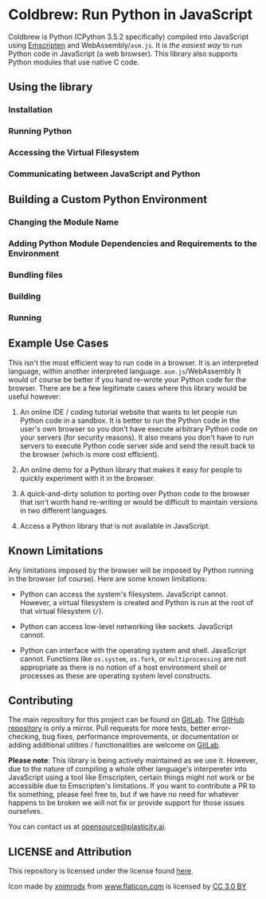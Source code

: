 # Coldbrew: Run Python in JavaScript

Coldbrew is Python (CPython 3.5.2 specifically) compiled into JavaScript using [Emscripten](https://github.com/kripken/emscripten) and WebAssembly/`asm.js`. It is *the easiest way* to run Python code in JavaScript (a web browser). This library also supports Python modules that use native C code.

## Using the library

### Installation
### Running Python
### Accessing the Virtual Filesystem
### Communicating between JavaScript and Python

## Building a Custom Python Environment

### Changing the Module Name
### Adding Python Module Dependencies and Requirements to the Environment
### Bundling files
### Building
### Running

## Example Use Cases

This isn't the most efficient way to run code in a browser. It is an interpreted language, within another interpreted language. `asm.js`/WebAssembly It would of course be better if you hand re-wrote your Python code for the browser. There are be a few legitimate cases where this library would be useful however:

1. An online IDE / coding tutorial website that wants to let people run Python code in a sandbox. It is better to run the Python code in the user's own browser so you don't have execute arbitrary Python code on your servers (for security reasons). It also means you don't have to run servers to execute Python code server side and send the result back to the browser (which is more cost efficient).

2. An online demo for a Python library that makes it easy for people to quickly experiment with it in the browser.

3. A quick-and-dirty solution to porting over Python code to the browser that isn't worth hand re-writing or would be difficult to maintain versions in two different languages. 

4. Access a Python library that is not available in JavaScript. 

## Known Limitations

Any limitations imposed by the browser will be imposed by Python running in the browser (of course). Here are some known limitations:

* Python can access the system's filesystem. JavaScript cannot. However, a virtual filesystem is created and Python is run at the root of that virtual filesystem (`/`).

* Python can access low-level networking like sockets. JavaScript cannot.

* Python can interface with the operating system and shell. JavaScript cannot. Functions like `os.system`, `os.fork`, or `multiprocessing` are not appropriate as there is no notion of a host environment shell or processes as these are operating system level constructs.

## Contributing
The main repository for this project can be found on [GitLab](https://gitlab.com/Plasticity/coldbrew). The [GitHub repository](https://github.com/plasticityai/coldbrew) is only a mirror. Pull requests for more tests, better error-checking, bug fixes, performance improvements, or documentation or adding additional utilties / functionalities are welcome on [GitLab](https://gitlab.com/Plasticity/magnitude).

**Please note**: This library is being actively maintained as we use it. However, due to the nature of compiling a whole other language's interpereter into JavaScript using a tool like Emscripten, certain things might not work or be accessible due to Emscripten's limitations. If you want to contribute a PR to fix something, please feel free to, but if we have no need for whatever happens to be broken we will not fix or provide support for those issues ourselves.

You can contact us at [opensource@plasticity.ai](mailto:opensource@plasticity.ai).


## LICENSE and Attribution

This repository is licensed under the license found [here](LICENSE.txt).

<div>Icon made by <a href="https://www.flaticon.com/authors/xnimrodx" title="xnimrodx">xnimrodx</a> from <a href="https://www.flaticon.com/"           title="Flaticon">www.flaticon.com</a> is licensed by <a href="http://creativecommons.org/licenses/by/3.0/"          title="Creative Commons BY 3.0" target="_blank">CC 3.0 BY</a></div>
